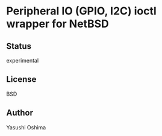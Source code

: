 # Peripheral IO (GPIO, I2C) ioctl wrapper for NetBSD

## Status
experimental
## License
BSD
## Author
Yasushi Oshima 

